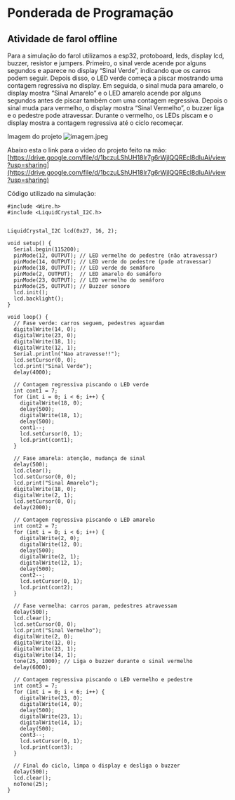 # Ponderada de Programação

## Atividade de farol offline

Para a simulação do farol utilizamos a esp32, protoboard, leds, display lcd, buzzer, resistor e jumpers. Primeiro, o sinal verde acende por alguns segundos e aparece no display “Sinal Verde”, indicando que os carros podem seguir. Depois disso, o LED verde começa a piscar mostrando uma contagem regressiva no display. Em seguida, o sinal muda para amarelo, o display mostra “Sinal Amarelo” e o LED amarelo acende por alguns segundos antes de piscar também com uma contagem regressiva. Depois o sinal muda para vermelho, o display mostra “Sinal Vermelho”, o buzzer liga e o pedestre pode atravessar. Durante o vermelho, os LEDs piscam e o display mostra a contagem regressiva até o ciclo recomeçar.

Imagem do projeto
![imagem.jpeg](imagem.jpeg)

Abaixo esta o link para o video do projeto feito na mão: [https://drive.google.com/file/d/1bczuLShUH18Ir7g6rWjlQQREcl8dIuAi/view?usp=sharing](https://drive.google.com/file/d/1bczuLShUH18Ir7g6rWjlQQREcl8dIuAi/view?usp=sharing)

Código utilizado na simulação:

```
#include <Wire.h>
#include <LiquidCrystal_I2C.h>


LiquidCrystal_I2C lcd(0x27, 16, 2);

void setup() {
  Serial.begin(115200);
  pinMode(12, OUTPUT); // LED vermelho do pedestre (não atravessar)
  pinMode(14, OUTPUT); // LED verde do pedestre (pode atravessar)
  pinMode(18, OUTPUT); // LED verde do semáforo
  pinMode(2, OUTPUT);  // LED amarelo do semáforo
  pinMode(23, OUTPUT); // LED vermelho do semáforo
  pinMode(25, OUTPUT); // Buzzer sonoro
  lcd.init();
  lcd.backlight();
}

void loop() {
  // Fase verde: carros seguem, pedestres aguardam
  digitalWrite(14, 0);
  digitalWrite(23, 0);
  digitalWrite(18, 1);
  digitalWrite(12, 1);
  Serial.println("Nao atravesse!!");
  lcd.setCursor(0, 0);
  lcd.print("Sinal Verde");
  delay(4000);

  // Contagem regressiva piscando o LED verde
  int cont1 = 7;
  for (int i = 0; i < 6; i++) {
    digitalWrite(18, 0);
    delay(500);
    digitalWrite(18, 1);
    delay(500);
    cont1--;
    lcd.setCursor(0, 1);
    lcd.print(cont1);
  }

  // Fase amarela: atenção, mudança de sinal
  delay(500);
  lcd.clear();
  lcd.setCursor(0, 0);
  lcd.print("Sinal Amarelo");
  digitalWrite(18, 0);
  digitalWrite(2, 1);
  lcd.setCursor(0, 0);
  delay(2000);

  // Contagem regressiva piscando o LED amarelo
  int cont2 = 7;
  for (int i = 0; i < 6; i++) {
    digitalWrite(2, 0);
    digitalWrite(12, 0);
    delay(500);
    digitalWrite(2, 1);
    digitalWrite(12, 1);
    delay(500);
    cont2--;
    lcd.setCursor(0, 1);
    lcd.print(cont2);
  }

  // Fase vermelha: carros param, pedestres atravessam
  delay(500);
  lcd.clear();
  lcd.setCursor(0, 0);
  lcd.print("Sinal Vermelho");
  digitalWrite(2, 0);
  digitalWrite(12, 0);
  digitalWrite(23, 1);
  digitalWrite(14, 1);
  tone(25, 1000); // Liga o buzzer durante o sinal vermelho
  delay(6000);

  // Contagem regressiva piscando o LED vermelho e pedestre
  int cont3 = 7;
  for (int i = 0; i < 6; i++) {
    digitalWrite(23, 0);
    digitalWrite(14, 0);
    delay(500);
    digitalWrite(23, 1);
    digitalWrite(14, 1);
    delay(500);
    cont3--;
    lcd.setCursor(0, 1);
    lcd.print(cont3);
  }

  // Final do ciclo, limpa o display e desliga o buzzer
  delay(500);
  lcd.clear();
  noTone(25);
}

```
